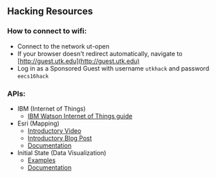 ## Hacking Resources

### How to connect to wifi:

- Connect to the network ut-open
- If your browser doesn't redirect automatically, navigate to [http://guest.utk.edu](http://guest.utk.edu)
- Log in as a Sponsored Guest with username `utkhack` and password `eecs16hack`

### APIs:

- IBM (Internet of Things)
	- [IBM Watson Internet of Things guide](https://developer.ibm.com/academic/resources/internet-of-things-educator-guide/)
- Esri (Mapping)
	- [Introductory Video](https://attendee.gotowebinar.com/recording/3774654581328394756)
	- [Introductory Blog Post](https://geonet.esri.com/groups/esristartups/blog/2016/04/01/learn-to-develop-applications-with-esri-hackerlabs-in-3-steps-data-design-develop)
	- [Documentation](https://developers.arcgis.com)
- Initial State (Data Visualization)
	- [Examples](http://support.initialstate.com/knowledgebase/articles/590091-how-to-stream-events-via-restful-api)
	- [Documentation](http://docs.initialstateeventsapi.apiary.io/#)


